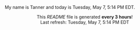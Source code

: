 My name is Tanner and today is Tuesday, May 7, 5:14 PM EDT.

<p align="center">This <i>README</i> file is generated <b>every 3 hours</b>!</br>Last refresh: Tuesday, May 7, 5:14 PM EDT<br /></p>

